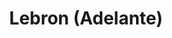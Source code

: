 ---
title: Lebron (Adelante)
category: 0_recientes
designSlug: 160-lebron-cabezota-adelante
image: '/products/cabezotas/lebron-james/principal.jpg'
imageHover: '/products/cabezotas/lebron-james/musculoso.jpg'
prendas: [
    {   
        title: 'Remera',
        slug: 'remera',          
        image: '/products/cabezotas/lebron-james/normal.jpg',
        price: 'remerasPrecio',
        talles: 'remerasTalles'
    },
    {
        title: 'Remera Oversize',
        slug: 'remera-oversize',
        image: '/products/cabezotas/lebron-james/oversize.jpg',
        price: 'oversizePrecio',
        talles: 'oversizeTalles'
    },
    {
        title: 'Pupera Oversize',
        slug: 'pupera-oversize',
        image: '/products/cabezotas/lebron-james/pupera.jpg',
        price: 'remerasPrecio',
        talles: 'oversizePuperasTalles'
    },
    {
         title: 'Buzo',
         slug: 'buzo',
         image: '/products/cabezotas/lebron-james/buzo.jpg',
         price: buzosPrecio,
        talles: 'BuzosTalles'
     },
    {
        title: 'Musculosa M',
        slug: 'musculosa-mujer',
        image: '/products/cabezotas/lebron-james/musculosa.jpg',
        price: 'musculosaPrecio',
        talles: 'musculosasMujerTalles'
    },
    {
        title: 'Musculosa H',
        slug: 'musculoso',
        image: '/products/cabezotas/lebron-james/musculoso.jpg',
        price: 'musculosaPrecio',
        talles: 'musculosasHombreTalles'
    }
]
---